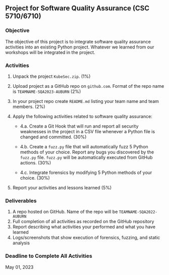 ## Project for Software Quality Assurance (CSC 5710/6710) 

### Objective 

The objective of this project is to integrate software quality assurance activities into an existing Python project. Whatever we learned from our workshops will be integrated in the project. 

### Activities 

1. Unpack the project `KubeSec.zip`. (1%)
2. Upload project as a GitHub repo on `github.com`. Format of the repo name is `TEAMNAME-SQA2023-AUBURN`  (2%)
3. In your project repo create `README.md` listing your team name and team members. (2%)
4. Apply the following activities related to software quality assurance:

   - 4.a. Create a Git Hook that will run and report all security weaknesses in the project in a CSV file whenever a Python file is changed and committed. (30%)

   - 4.b. Create a `fuzz.py` file that will automatically fuzz 5 Python methods of your choice. Report any bugs you discovered by the `fuzz.py` file. `fuzz.py` will be automatically executed from GitHub actions. (30%)

   - 4.c. Integrate forensics by modifying 5 Python methods of your choice. (30%)

5. Report your activities and lessons learned (5%)   

### Deliverables 

1. A repo hosted on GitHub. Name of the repo will be `TEAMNAME-SQA2022-AUBURN` 
2. Full completion of all activities as recorded on the GitHub repository 
3. Report describing what activities your performed and what you have learned 
4. Logs/screenshots that show execution of forensics, fuzzing, and static analysis 

### Deadline to Complete All Activities 

May 01, 2023 
